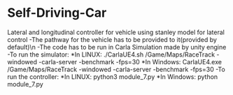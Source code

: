 # Self-Driving-Car
Lateral and longitudinal controller for vehicle using stanley model for lateral control
  -The pathway for the vehicle has to be provided to it(provided by default)\n
  -The code has to be run in Carla Simulation made by unity engine
  -To run the simulator:
    *In LINUX:
      ./CarlaUE4.sh /Game/Maps/RaceTrack -windowed -carla-server -benchmark -fps=30
    *In Windows:
      CarlaUE4.exe /Game/Maps/RaceTrack -windowed -carla-server -benchmark -fps=30
  -To run the controller:
    *In LINUX:
      python3 module_7.py
    *In Windows:
      python module_7.py
